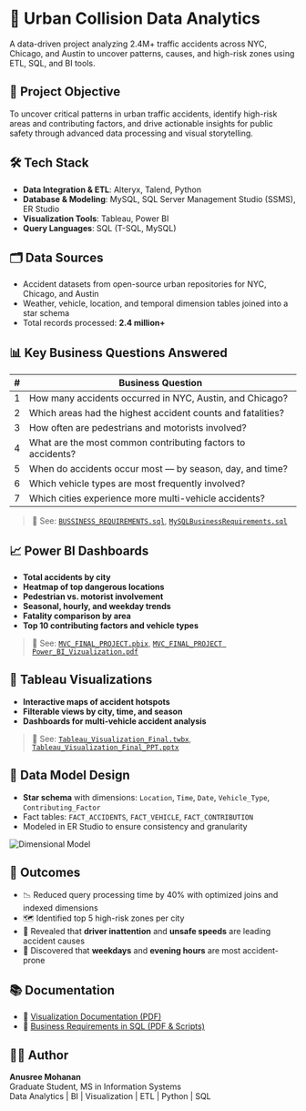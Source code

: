 # 🚦 Urban Collision Data Analytics

A data-driven project analyzing 2.4M+ traffic accidents across NYC, Chicago, and Austin to uncover patterns, causes, and high-risk zones using ETL, SQL, and BI tools.

## 🧠 Project Objective

To uncover critical patterns in urban traffic accidents, identify high-risk areas and contributing factors, and drive actionable insights for public safety through advanced data processing and visual storytelling.

## 🛠 Tech Stack

- **Data Integration & ETL**: Alteryx, Talend, Python  
- **Database & Modeling**: MySQL, SQL Server Management Studio (SSMS), ER Studio  
- **Visualization Tools**: Tableau, Power BI  
- **Query Languages**: SQL (T-SQL, MySQL)

## 🗂️ Data Sources

- Accident datasets from open-source urban repositories for NYC, Chicago, and Austin
- Weather, vehicle, location, and temporal dimension tables joined into a star schema
- Total records processed: **2.4 million+**

## 📊 Key Business Questions Answered

| # | Business Question |
|--|--------------------|
| 1 | How many accidents occurred in NYC, Austin, and Chicago? |
| 2 | Which areas had the highest accident counts and fatalities? |
| 3 | How often are pedestrians and motorists involved? |
| 4 | What are the most common contributing factors to accidents? |
| 5 | When do accidents occur most — by season, day, and time? |
| 6 | Which vehicle types are most frequently involved? |
| 7 | Which cities experience more multi-vehicle accidents? |

> 📄 See: [`BUSSINESS_REQUIREMENTS.sql`](./BUSSINESS%20REQUIREMENTS.sql), [`MySQLBusinessRequirements.sql`](./MySQLBusinessRequirements.sql)

## 📈 Power BI Dashboards

- **Total accidents by city**  
- **Heatmap of top dangerous locations**  
- **Pedestrian vs. motorist involvement**  
- **Seasonal, hourly, and weekday trends**  
- **Fatality comparison by area**  
- **Top 10 contributing factors and vehicle types**

> 📄 See: [`MVC_FINAL_PROJECT.pbix`](./MVC_FINAL_PROJECT.pbix), [`MVC_FINAL_PROJECT Power_BI_Vizualization.pdf`](./MVC_FINAL_PROJECT%20Power_BI_Vizualization.pdf)

## 📍 Tableau Visualizations

- **Interactive maps of accident hotspots**
- **Filterable views by city, time, and season**
- **Dashboards for multi-vehicle accident analysis**

> 📄 See: [`Tableau_Visualization_Final.twbx`](./Tableau_Visualization_Final.twbx), [`Tableau_Visualization_Final_PPT.pptx`](./Tableau_Visualization_Final_PPT.pptx)

## 🧮 Data Model Design

- **Star schema** with dimensions: `Location`, `Time`, `Date`, `Vehicle_Type`, `Contributing_Factor`
- Fact tables: `FACT_ACCIDENTS`, `FACT_VEHICLE`, `FACT_CONTRIBUTION`
- Modeled in ER Studio to ensure consistency and granularity

![Dimensional Model](./Images/Dimensional_Model.png)

## 🚀 Outcomes

- 📉 Reduced query processing time by 40% with optimized joins and indexed dimensions
- 🗺️ Identified top 5 high-risk zones per city
- 🚗 Revealed that **driver inattention** and **unsafe speeds** are leading accident causes
- 📅 Discovered that **weekdays** and **evening hours** are most accident-prone

## 📚 Documentation

- 📘 [Visualization Documentation (PDF)](./Visualization-%20Documentation.pdf)
- 📘 [Business Requirements in SQL (PDF & Scripts)](./BUSSINESS%20REQUIREMENTS.sql)

## 🧑‍💻 Author

**Anusree Mohanan**  
Graduate Student, MS in Information Systems  
Data Analytics | BI | Visualization | ETL | Python | SQL
